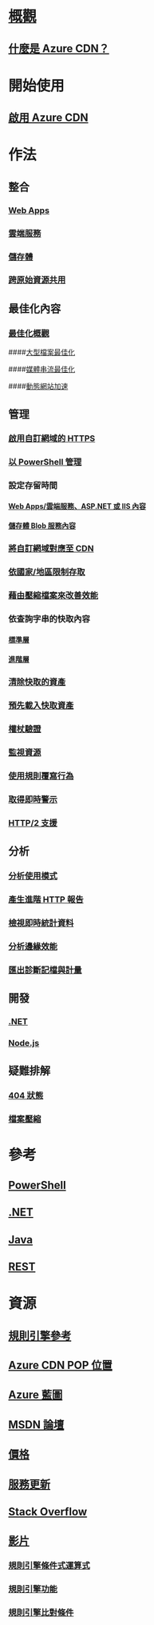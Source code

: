 # [概觀](cdn-overview.md)

## [什麼是 Azure CDN？](../best-practices-cdn.md?toc=%2fazure%2fcdn%2ftoc.json)


# 開始使用

## [啟用 Azure CDN](cdn-create-new-endpoint.md)


# 作法

## 整合

### [Web Apps](../app-service-web/app-service-web-tutorial-content-delivery-network.md?toc=%2fazure%2fcdn%2ftoc.json)

### [雲端服務](cdn-cloud-service-with-cdn.md)

### [儲存體](cdn-create-a-storage-account-with-cdn.md)

### [跨原始資源共用](cdn-cors.md)

## 最佳化內容

### [最佳化概觀](cdn-optimization-overview.md)

####[大型檔案最佳化](cdn-large-file-optimization.md)

####[媒體串流最佳化](cdn-media-streaming-optimization.md)

####[動態網站加速](cdn-dynamic-site-acceleration.md)

 
## 管理

### [啟用自訂網域的 HTTPS](cdn-custom-ssl.md)

### [以 PowerShell 管理](cdn-manage-powershell.md)

### 設定存留時間

#### [Web Apps/雲端服務、ASP.NET 或 IIS 內容](cdn-manage-expiration-of-cloud-service-content.md)

#### [儲存體 Blob 服務內容](cdn-manage-expiration-of-blob-content.md)

### [將自訂網域對應至 CDN](cdn-map-content-to-custom-domain.md)

### [依國家/地區限制存取](cdn-restrict-access-by-country.md)

### [藉由壓縮檔案來改善效能](cdn-improve-performance.md)

### 依查詢字串的快取內容

#### [標準層](cdn-query-string.md)

#### [進階層](cdn-query-string-premium.md)

### [清除快取的資產](cdn-purge-endpoint.md)

### [預先載入快取資產](cdn-preload-endpoint.md)

### [權杖驗證](cdn-token-auth.md)

### [監視資源](cdn-resource-health.md)

### [使用規則覆寫行為](cdn-rules-engine.md)

### [取得即時警示](cdn-real-time-alerts.md)

### [HTTP/2 支援](cdn-http2.md)


## 分析

### [分析使用模式](cdn-analyze-usage-patterns.md)

### [產生進階 HTTP 報告](cdn-advanced-http-reports.md)

### [檢視即時統計資料](cdn-real-time-stats.md)

### [分析邊緣效能](cdn-edge-performance.md)

### [匯出診斷記檔與計量](cdn-log-analysis.md)


## 開發

### [.NET](cdn-app-dev-net.md)

### [Node.js](cdn-app-dev-node.md)


## 疑難排解

### [404 狀態](cdn-troubleshoot-endpoint.md)

### [檔案壓縮](cdn-troubleshoot-compression.md)


# 參考

## [PowerShell](/powershell/module/azurerm.cdn)

## [.NET](/dotnet/api/microsoft.azure.management.cdn)

## [Java](/java/api/com.microsoft.azure.management.cdn)

## [REST](/rest/api/cdn/)


# 資源

##  [規則引擎參考](cdn-rules-engine-reference.md)

## [Azure CDN POP 位置](cdn-pop-locations.md)

## [Azure 藍圖](https://azure.microsoft.com/roadmap/)

## [MSDN 論壇](https://social.msdn.microsoft.com/Forums/en-US/home?forum=azurecdn)

## [價格](https://azure.microsoft.com/pricing/details/cdn/)

## [服務更新](https://azure.microsoft.com/updates/?product=cdn)

## [Stack Overflow](http://stackoverflow.com/questions/tagged/azure-cdn)

## [影片](https://azure.microsoft.com/documentation/videos/index/?services=cdn)

### [規則引擎條件式運算式](cdn-rules-engine-reference-conditional-expressions.md)

### [規則引擎功能](cdn-rules-engine-reference-features.md)

### [規則引擎比對條件](cdn-rules-engine-reference-match-conditions.md)


